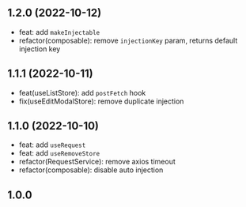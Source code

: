 ## 1.2.0 (2022-10-12)

- feat: add `makeInjectable`
- refactor(composable): remove `injectionKey` param, returns default injection key

## 1.1.1 (2022-10-11)

- feat(useListStore): add `postFetch` hook
- fix(useEditModalStore): remove duplicate injection

## 1.1.0 (2022-10-10)

- feat: add `useRequest`
- feat: add `useRemoveStore`
- refactor(RequestService): remove axios timeout
- refactor(composable): disable auto injection

## 1.0.0
